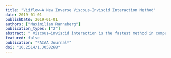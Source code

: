 ```yaml
---
title: "Viiflow—A New Inverse Viscous-Inviscid Interaction Method"
date: 2019-01-01
publishDate: 2019-01-01
authors: ["Maximilian Ranneberg"]
publication_types: ["2"]
abstract: " Viscous–inviscid interaction is the fastest method in computational fluid dynamics available for airfoil design and analysis that is able to capture viscous effects on the flow. Despite advances in (Reynolds-averaged) Navier–Stokes equations solvers and models, it is arguably the first choice for preliminary and even detailed design. A new method of coupling the boundary-layer equations to the inviscid flow is presented. The boundary-layer equations are solved with given displacement thickness, and a Newton method couples the viscous and inviscid regimes. This leads to a significant decrease in computational effort as compared to a joint solution of the boundary-layer equations with the coupling problem. The software Viiflow uses this mechanism, and examples that couple the integral boundary-layer equations with a panel method are presented: assessing accuracy using wind-tunnel measurements, using the software for a fluid–structure interaction problem, and a runtime performance comparison demonstrating a significant improvement as compared to the popular viscous–inviscid interaction airfoil analysis software XFOIL for higher numbers of panels."
featured: false
publication: "*AIAA Journal*"
doi: "10.2514/1.J058268"
---
```


